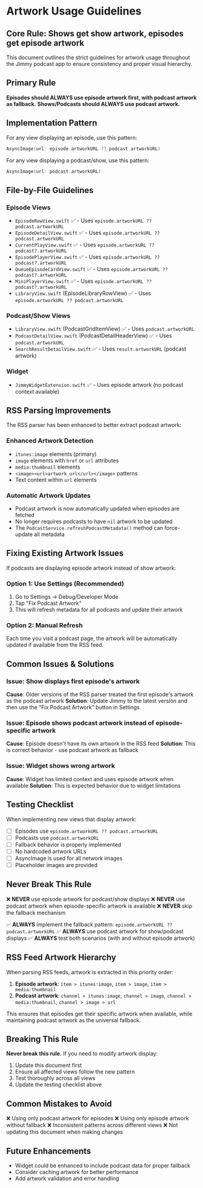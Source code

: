 # Artwork Usage Guidelines

## Core Rule: Shows get show artwork, episodes get episode artwork

This document outlines the strict guidelines for artwork usage throughout the Jimmy podcast app to ensure consistency and proper visual hierarchy.

## Primary Rule

**Episodes should ALWAYS use episode artwork first, with podcast artwork as fallback.**
**Shows/Podcasts should ALWAYS use podcast artwork.**

## Implementation Pattern

For any view displaying an episode, use this pattern:
```swift
AsyncImage(url: episode.artworkURL ?? podcast.artworkURL)
```

For any view displaying a podcast/show, use this pattern:
```swift
AsyncImage(url: podcast.artworkURL)
```

## File-by-File Guidelines

### Episode Views
- `EpisodeRowView.swift` ✅ - Uses `episode.artworkURL ?? podcast.artworkURL`
- `EpisodeDetailView.swift` ✅ - Uses `episode.artworkURL ?? podcast.artworkURL`
- `CurrentPlayView.swift` ✅ - Uses `episode.artworkURL ?? podcast?.artworkURL`
- `EpisodePlayerView.swift` ✅ - Uses `episode.artworkURL ?? podcast?.artworkURL`
- `QueueEpisodeCardView.swift` ✅ - Uses `episode.artworkURL ?? podcast?.artworkURL`
- `MiniPlayerView.swift` ✅ - Uses `episode.artworkURL ?? podcast?.artworkURL`
- `LibraryView.swift` (EpisodeLibraryRowView) ✅ - Uses `episode.artworkURL ?? podcast.artworkURL`

### Podcast/Show Views
- `LibraryView.swift` (PodcastGridItemView) ✅ - Uses `podcast.artworkURL`
- `PodcastDetailView.swift` (PodcastDetailHeaderView) ✅ - Uses `podcast.artworkURL`
- `SearchResultDetailView.swift` ✅ - Uses `result.artworkURL` (podcast artwork)

### Widget
- `JimmyWidgetExtension.swift` ✅ - Uses episode artwork (no podcast context available)

## RSS Parsing Improvements

The RSS parser has been enhanced to better extract podcast artwork:

### Enhanced Artwork Detection
- `itunes:image` elements (primary)
- `image` elements with `href` or `url` attributes
- `media:thumbnail` elements
- `<image><url>artwork_url</url></image>` patterns
- Text content within `url` elements

### Automatic Artwork Updates
- Podcast artwork is now automatically updated when episodes are fetched
- No longer requires podcasts to have `nil` artwork to be updated
- The `PodcastService.refreshPodcastMetadata()` method can force-update all metadata

## Fixing Existing Artwork Issues

If podcasts are displaying episode artwork instead of show artwork:

### Option 1: Use Settings (Recommended)
1. Go to Settings → Debug/Developer Mode
2. Tap "Fix Podcast Artwork"
3. This will refresh metadata for all podcasts and update their artwork

### Option 2: Manual Refresh
Each time you visit a podcast page, the artwork will be automatically updated if available from the RSS feed.

## Common Issues & Solutions

### Issue: Show displays first episode's artwork
**Cause**: Older versions of the RSS parser treated the first episode's artwork as the podcast artwork
**Solution**: Update Jimmy to the latest version and then use the "Fix Podcast Artwork" button in Settings

### Issue: Episode shows podcast artwork instead of episode-specific artwork
**Cause**: Episode doesn't have its own artwork in the RSS feed
**Solution**: This is correct behavior - use podcast artwork as fallback

### Issue: Widget shows wrong artwork
**Cause**: Widget has limited context and uses episode artwork when available
**Solution**: This is expected behavior due to widget limitations

## Testing Checklist

When implementing new views that display artwork:

- [ ] Episodes use `episode.artworkURL ?? podcast.artworkURL`
- [ ] Podcasts use `podcast.artworkURL`
- [ ] Fallback behavior is properly implemented
- [ ] No hardcoded artwork URLs
- [ ] AsyncImage is used for all network images
- [ ] Placeholder images are provided

## Never Break This Rule

❌ **NEVER** use episode artwork for podcast/show displays
❌ **NEVER** use podcast artwork when episode-specific artwork is available
❌ **NEVER** skip the fallback mechanism

✅ **ALWAYS** implement the fallback pattern: `episode.artworkURL ?? podcast.artworkURL`
✅ **ALWAYS** use podcast artwork for show/podcast displays
✅ **ALWAYS** test both scenarios (with and without episode artwork)

## RSS Feed Artwork Hierarchy

When parsing RSS feeds, artwork is extracted in this priority order:

1. **Episode artwork**: `item > itunes:image`, `item > image`, `item > media:thumbnail`
2. **Podcast artwork**: `channel > itunes:image`, `channel > image`, `channel > media:thumbnail`, `channel > image > url`

This ensures that episodes get their specific artwork when available, while maintaining podcast artwork as the universal fallback.

## Breaking This Rule

**Never break this rule.** If you need to modify artwork display:

1. Update this document first
2. Ensure all affected views follow the new pattern
3. Test thoroughly across all views
4. Update the testing checklist above

## Common Mistakes to Avoid

❌ Using only podcast artwork for episodes
❌ Using only episode artwork without fallback
❌ Inconsistent patterns across different views
❌ Not updating this document when making changes

## Future Enhancements

- Widget could be enhanced to include podcast data for proper fallback
- Consider caching artwork for better performance
- Add artwork validation and error handling 